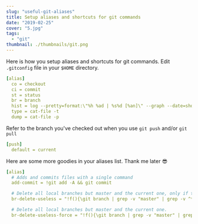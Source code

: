 ```yaml
---
slug: "useful-git-aliases"
title: Setup aliases and shortcuts for git commands
date: "2019-02-25"
cover: "5.jpg"
tags:
  - "git"
thumbnail: ./thumbnails/git.png
---
```


Here is how you setup aliases and shortcuts for git commands. Edit `.gitconfig` file in your `$HOME` directory.

```yml
[alias]
  co = checkout
  ci = commit
  st = status
  br = branch
  hist = log --pretty=format:\"%h %ad | %s%d [%an]\" --graph --date=short
  type = cat-file -t
  dump = cat-file -p
```

Refer to the branch you've checked out when you use `git push` and/or `git pull`

```yml
[push]
  default = current
```

Here are some more goodies in your aliases list. Thank me later :sunglasses:

```yml
[alias]
  # Adds and commits files with a single command
  add-commit = !git add -A && git commit

  # Delete all local branches but master and the current one, only if they are fully merged with master.
  br-delete-useless = "!f(){\git branch | grep -v "master" | grep -v ^* | xargs git branch -d;\}; f"

  # Delete all local branches but master and the current one.
  br-delete-useless-force = "!f(){\git branch | grep -v "master" | grep -v ^* | xargs git branch -D;\}; f"
```

